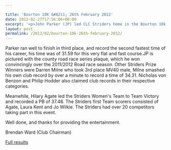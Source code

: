 ```yaml
---

title: 'Bourton 10K &#8211; 26th February 2012'
date: 2012-02-27T17:56:06+00:00
excerpt: '<p>John Parker (JP) led CLC Striders home in the Bourton 10k Road Race which was held in near perfect running conditions on Sunday 26th February. </p>'
layout: post
permalink: /2012/02/bourton-10k-26th-february-2012/
---
```

</p> 

Parker ran well to finish in third place, and record the second fastest time of his career, his time was of 31.59 for this very flat and fast course.JP is pictured with the county road race series plaque, which he won convincingly over the 2011/2012 Road race season. Other Striders Prize Winners were Darren Milne who took 3rd place MV40 male, Milne smashed his own club record by over a minute to record a time of 34.31. Nicholas von Benzon and Philip Hodder also claimed club records in their respective categories.

Meanwhile, Hilary Agate led the Striders Women's Team to Team Victory and recorded a PB of 37.48. The Striders first Team scorers consisted of Agate, Laura Kent and Jo Wilkie. The Striders had over 20 competitors taking part in this event.

Well done, and thanks for providing the entertainment.

Brendan Ward (Club Chairman)

<a href="http://www.bourtonroadrunners.co.uk/race_results/10k_results_2012.htm" target="_blank" rel="nofollow">Full results</a>